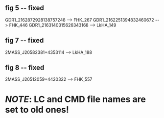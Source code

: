## fig 5 -- fixed
GDR1_2162872928138757248 --> FHK_267
GDR1_2162251394832460672 --> FHK_446
GDR1_2163140315626343168 --> LkHA_149


## fig 7 -- fixed
2MASS_J20582381+4353114 --> LkHA_188

## fig 8 -- fixed
2MASS_J20512059+4420322 --> FHK_557


# *NOTE*: LC and CMD file names are set to old ones!